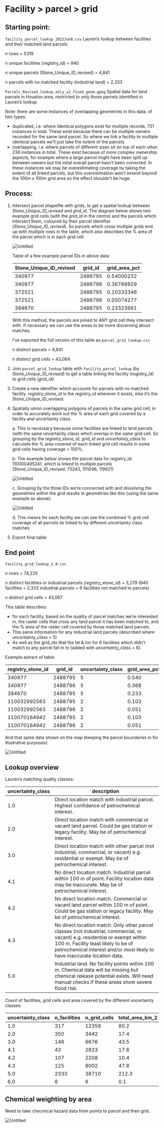 # Facility > parcel > grid

## Starting point:

`facility_parcel_lookup_2022Jun8.csv` Lauren’s lookup between facilities and their matched land parcels 

n rows = 5319

n unique facilities (registry_id) = 940

n unique parcels (Stone_Unique_ID_revised) = 4,841

n parcels with no matched facility (industrial land) = 2,333

`Parcels_Revised_lookup_only_v2_fixed_geom.gpkg`  Spatial data for land parcels in Houston area, restricted to only those parcels identified in Lauren’s lookup

Note: there are some instances of overlapping geometries in this data, of two types:

- duplicated, i.e. where identical polygons exist for multiple records. 731 instances in total. These exist because there can be multiple owners recorded for the same land parcel. So where we link a facility to multiple identical parcels we’ll just take the extent of the parcels.
- overlapping, i.e. where parcels of different sizes sit on top of each other. 236 instances in total. These exist because of more complex ownership aspects, for example where a large parcel might have been split up between owners but the inital overall parcel hasn’t been corrected. In these instances we may be overestimating coverage by taking the extent of all linked parcels, but this overestimation won’t extend beyond the 100m x 100m grid area so the effect shouldn’t be huge.

## Process:

1. Intersect parcel shapefile with grids, to get a spatial lookup between *Stone_Unique_ID_revised* and *grid_id.* The diagram below shows two example grid cells (with the *grid_id* in the centre) and the parcels which intersect them, coloured by their parcel identifier (*Stone_Unique_ID_revised*). So parcels which cross multiple grids end up with multiple rows in the table, which also describes the % area of the parcel which is in each grid cell. 
    
    ![Untitled](https://s3-us-west-2.amazonaws.com/secure.notion-static.com/11f43d5a-0649-4cf9-8fe0-4ff315e5aa9b/Untitled.png)
    
    Table of a few example parcel IDs in above data:
    
    | Stone_Unique_ID_revised | grid_id | grid_area_pct |
    | --- | --- | --- |
    | 340977 | 2488795 | 0.54000232 |
    | 340977 | 2488796 | 0.36769929 |
    | 372521 | 2488795 | 0.10333346 |
    | 372521 | 2488796 | 0.05074277 |
    | 384670 | 2488795 | 0.23323661 |
    
    With this method, the parcels are joined to ANY grid cell they intersect with. If necessary we can use the areas to be more discerning about matches.
    
    I’ve exported the full version of this table as `parcel_grid_lookup.csv`
    
    n distinct parcels = 4,841
    
    n distinct grid cells = 43,064
    
2. Join `parcel_grid_lookup` table with `facility_parcel_lookup` (by *Stone_Unique_ID_revised*) to get a table linking the facility (*registry_id*) to grid cells (*grid_id)*.
3. Create a new identifier which accounts for parcels with no matched facility. *registry_stone_id* is the *registry_id* wherever it exists, else it’s the *Stone_Unique_ID_revised.*

4. Spatially union overlapping polygons of parcels in the same grid cell, in order to accurately work out the % area of each grid covered by a facility and uncertainty class.

    a. This is necessary because some facilities are linked to land parcels (with the same uncertainty class) which overlap in the same grid cell. So grouping by the *registry_stone_id*, *grid_id* and *uncertainty_class* to calculate the % area covered of each linked grid cell results in some grid cells having coverage > 100%.

    b. The example below shows the parcel data for registry_id: 110000495241, which is linked to multiple parcels (Stone_Unique_ID_revised: 73243, 101046, 119821)
        
    ![Untitled](https://s3-us-west-2.amazonaws.com/secure.notion-static.com/b5d88405-353c-490d-a6c1-bad1905d8ae8/Untitled.png)
        
    c. Grouping by the three IDs we’re concerned with and dissolving the geometries within the grid results in geometries like this (using the same example as above):
        
    ![Untitled](https://s3-us-west-2.amazonaws.com/secure.notion-static.com/8c49243b-920a-4ece-9549-cef8f059acfb/Untitled.png)
        
    d. This means for each facility we can see the combined % grid cell coverage of all parcels its linked to by different uncertainty class matches
5. Export final table

## End point

`facility_grid_lookup_1.0.csv`

n rows = 74,225

n distinct facilities or industrial parcels (*registry_stone_id*) = 3,279 (940 facilities + 2,333 industrial parcels + 6 facilities not matched to parcels)

n distinct grid cells = 43,067

This table describes:

- for each facility, based on the quality of parcel matches we’re interested in, the raster cells that cross any land parcel it has been matched to, and the % area of the raster cell covered by those matched land parcels.
- This same information for any industrial land parcels (described where *uncertainty_class* = 5)
- As well as the grid_ids that the lat & lon for 6 facilities which didn’t match to any parcel fall in to  (added with *uncertainty_class* = 6).

Example extract of table:

| registry_stone_id | grid_id | uncertainty_class | grid_area_pct |
| --- | --- | --- | --- |
| 340977 | 2488795 | 5 | 0.540 |
| 340977 | 2488796 | 5 | 0.368 |
| 384670 | 2488795 | 5 | 0.233 |
| 110032992563 | 2488795 | 2 | 0.103 |
| 110032992563 | 2488796 | 2 | 0.051 |
| 110070164942 | 2488795 | 2 | 0.103 |
| 110070164942 | 2488796 | 2 | 0.051 |

And that same data shown on the map (keeping the parcel boundaries in for illustrative purposes)

![Untitled](https://s3-us-west-2.amazonaws.com/secure.notion-static.com/cb37be9a-a1ab-43d2-9b4a-c0a0b114464e/Untitled.png)

## Lookup overview

Lauren’s matching quality classes:

| uncertainty_class | description |
| --- | --- |
| 1.0 | Direct location match with industrial parcel.  Highest confidence of petrochemical interest. |
| 2.0 | Direct location match with commercial or vacant land parcel. Could be gas station or legacy facility. May be of  petrochemical interest. |
| 3.0 | Direct location match with other parcel (not industrial, commercial, or vacant) e.g. residential or exempt. May be of petrochemical interest. |
| 4.1 | No direct location match. Industrial parcel within 100 m of point. Facility location data may be inaccurate. May be of petrochemical interest. |
| 4.2 | No direct location match. Commercial or vacant land parcel within 100 m of point. Could be gas station or legacy facility. May be of petrochemical interest. |
| 4.3 | No direct location match. Only other parcel classes (not industrial, commercial, or vacant) e.g. residential or exempt within 100 m. Facility least likely to be of petrochemical interest and/or most likely to have inaccurate location data. |
| 5.0 | Industrial land. No facility points within 100 m. Chemical data will be missing but chemical release potential exists. Will need manual checks if these areas show severe flood risk. |

Count of facilities, grid cells and area covered by the different uncertainty classes:

| uncertainty_class | n_facilities | n_grid_cells | total_area_km_2 |
| --- | --- | --- | --- |
| 1.0 | 317 | 12358 | 80.2 |
| 2.0 | 350 | 3442 | 17.4 |
| 3.0 | 146 | 6676 | 43.5 |
| 4.1 | 43 | 2823 | 17.6 |
| 4.2 | 107 | 2208 | 10.4 |
| 4.3 | 125 | 8002 | 47.8 |
| 5.0 | 2333 | 38710 | 212.3 |
| 6.0 | 6 | 6 | 0.1 |

## Chemical weighting by area

Need to take checmical hazard data from points to parcel and then grid.

![Untitled](https://s3-us-west-2.amazonaws.com/secure.notion-static.com/601b94e2-8588-47ed-8170-641215d8db27/Untitled.png)